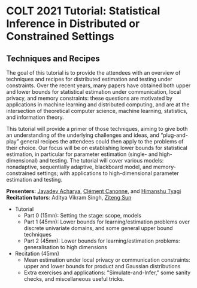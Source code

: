 # COLT 2021 Tutorial: Statistical Inference in Distributed or Constrained Settings
## Techniques and Recipes

The goal of this tutorial is to provide the attendees with an overview of techniques and recipes for distributed estimation and testing under constraints. Over the recent years, many papers have obtained both upper and lower bounds for statistical
estimation under communication, local privacy, and memory constraints: these questions are motivated by applications in machine learning and distributed computing, and are at the intersection of theoretical
computer science, machine learning, statistics, and information theory.

This tutorial will provide a primer of those techniques, aiming to give both an understanding of the underlying challenges and ideas, and “plug-and-play” general recipes the attendees could then apply to the problems of their choice. Our focus will be on
establishing lower bounds for statistical estimation, in particular for parameter estimation (single- and high-dimensional) and testing. The tutorial will cover various models: nonadaptive, sequentially adaptive, blackboard model, and memory-constrained settings; with applications to high-dimensional parameter estimation and testing.

__Presenters:__ [Jayadev Acharya](https://people.ece.cornell.edu/acharya/), [Clément Canonne](https://ccanonne.github.io/), and [Himanshu Tyagi](https://ece.iisc.ac.in/~htyagi/)
__Recitation tutors__: Aditya Vikram Singh, [Ziteng Sun](http://www.zitengsun.com/)

* Tutorial
  * Part 0 (15mn): Setting the stage: scope, models
  * Part 1 (45mn): Lower bounds for learning/estimation problems over discrete univariate domains, and some general upper bound techniques
  * Part 2 (45mn): Lower bounds for learning/estimation problems: generalisation to high dimensions
* Recitation (45mn)
  * Mean estimation under local privacy or communication constraints: upper and lower bounds for product and Gaussian distributions
  * Extra exercises and applications: "Simulate-and-Infer," some sanity checks, and miscellaneous useful tricks.
